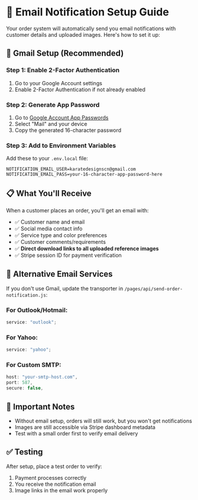 # 📧 Email Notification Setup Guide

Your order system will automatically send you email notifications with customer details and uploaded images. Here's how to set it up:

## 🔧 **Gmail Setup (Recommended)**

### Step 1: Enable 2-Factor Authentication

1. Go to your Google Account settings
2. Enable 2-Factor Authentication if not already enabled

### Step 2: Generate App Password

1. Go to [Google Account App Passwords](https://myaccount.google.com/apppasswords)
2. Select "Mail" and your device
3. Copy the generated 16-character password

### Step 3: Add to Environment Variables

Add these to your `.env.local` file:

```env
NOTIFICATION_EMAIL_USER=karatedesignscn@gmail.com
NOTIFICATION_EMAIL_PASS=your-16-character-app-password-here
```

## 📋 **What You'll Receive**

When a customer places an order, you'll get an email with:

- ✅ Customer name and email
- ✅ Social media contact info
- ✅ Service type and color preferences
- ✅ Customer comments/requirements
- ✅ **Direct download links to all uploaded reference images**
- ✅ Stripe session ID for payment verification

## 🔄 **Alternative Email Services**

If you don't use Gmail, update the transporter in `/pages/api/send-order-notification.js`:

### For Outlook/Hotmail:

```javascript
service: "outlook";
```

### For Yahoo:

```javascript
service: "yahoo";
```

### For Custom SMTP:

```javascript
host: "your-smtp-host.com",
port: 587,
secure: false,
```

## 🚨 **Important Notes**

- Without email setup, orders will still work, but you won't get notifications
- Images are still accessible via Stripe dashboard metadata
- Test with a small order first to verify email delivery

## ✅ **Testing**

After setup, place a test order to verify:

1. Payment processes correctly
2. You receive the notification email
3. Image links in the email work properly
